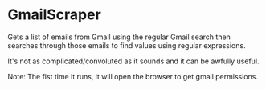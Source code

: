 # GmailScraper
Gets a list of emails from Gmail using the regular Gmail search then searches through those emails to find values using regular expressions.

It's not as complicated/convoluted as it sounds and it can be awfully useful.

Note: The fist time it runs, it will open the browser to get gmail permissions.
